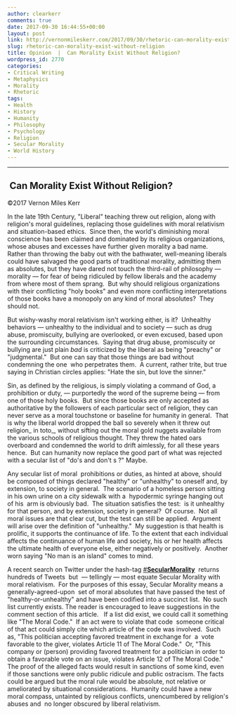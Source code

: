 ```yaml
---
author: clearkerr
comments: true
date: 2017-09-30 16:44:55+00:00
layout: post
link: http://vernonmileskerr.com/2017/09/30/rhetoric-can-morality-exist-without-religion/
slug: rhetoric-can-morality-exist-without-religion
title: Opinion  |  Can Morality Exist Without Religion?
wordpress_id: 2770
categories:
- Critical Writing
- Metaphysics
- Morality
- Rhetoric
tags:
- Health
- History
- Humanity
- Philosophy
- Psychology
- Religion
- Secular Morality
- World History
---
```


* * *





##  Can Morality Exist Without Religion?


©2017 Vernon Miles Kerr

In the late 19th Century, "Liberal" teaching threw out religion, along with religion's moral guidelines, replacing those guidelines with moral relativism and situation-based ethics.  Since then, the world's diminishing moral conscience has been claimed and dominated by its religious organizations, whose abuses and excesses have further given morality a bad name.  Rather than throwing the baby out with the bathwater, well-meaning liberals could have salvaged the good parts of traditional morality, admitting them as absolutes, but they have dared not touch the third-rail of philosophy — morality — for fear of being ridiculed by fellow liberals and the academy from where most of them sprang.  But why should religious organizations with their conflicting "holy books" and even more conflicting interpretations of those books have a monopoly on any kind of moral absolutes?  They should not.

But wishy-washy moral relativism isn't working either, is it?  Unhealthy behaviors — unhealthy to the individual and to society — such as drug abuse, promiscuity, bullying are overlooked, or even excused, based upon the surrounding circumstances.  Saying that drug abuse, promiscuity or bullying are just plain _bad_ is criticized by the liberal as being "preachy" or "judgmental."  But one can say that those things are bad without condemning the one  who perpetrates them.  A current, rather trite, but true saying in Christian circles applies: "Hate the sin, but love the sinner."

Sin, as defined by the religious, is simply violating a command of God, a prohibition or duty, — purportedly the word of the supreme being — from one of those holy books.  But since those books are only accepted as authoritative by the followers of each particular sect of religion, they can never serve as a moral touchstone or baseline for humanity in general.  That is why the liberal world dropped the ball so severely when it threw out religion_ in toto_, without sifting out the moral gold nuggets available from the various schools of religious thought. They threw the hated oars overboard and condemned the world to drift aimlessly, for all these years hence.  But can humanity now replace the good part of what was rejected with a secular list of "do's and don't s ?" Maybe.

Any secular list of moral  prohibitions or duties, as hinted at above, should be composed of things declared "healthy" or "unhealthy" to oneself and, by extension, to society in general.  The scenario of a homeless person sitting in his own urine on a city sidewalk with a  hypodermic syringe hanging out of his  arm is obviously bad.  The situation satisfies the test:  is it unhealthy for that person, and by extension, society in general?  Of course.  Not all moral issues are that clear cut, but the test can still be applied.  Argument will arise over the definition of "unhealthy."  My suggestion is that health is prolific, it supports the continuance of life. To the extent that each individual affects the continuance of human life and society, his or her health affects the ultimate health of everyone else, either negatively or positively.  Another worn saying "No man is an island" comes to mind.

A recent search on Twitter under the hash-tag [#](https://twitter.com/hashtag/SecularMorality?src=hash)[**SecularMorality**](https://twitter.com/hashtag/SecularMorality?src=hash)  returns hundreds of Tweets  but  — tellingly — most equate Secular Morality with moral relativism.  For the purposes of this essay, Secular Morality means a generally-agreed-upon  set of moral absolutes that have passed the test of "healthy-or-unhealthy" and have been codified into a succinct list.  No such list currently exists. The reader is encouraged to leave suggestions in the comment section of this article.   If a list did exist, we could call it something like "The Moral Code."  If an act were to violate that code  someone critical of that act could simply cite which article of the code was involved.  Such as, "This politician accepting favored treatment in exchange for  a  vote favorable to the giver, violates Article 11 of The Moral Code."  Or, "This company or (person) providing favored treatment for a politician in order to obtain a favorable vote on an issue, violates Article 12 of The Moral Code."  The proof of the alleged facts would result in sanctions of some kind, even if those sanctions were only public ridicule and public ostracism. The facts could be argued but the moral rule would be absolute, not relative or ameliorated by situational considerations.  Humanity could have a new moral compass, untainted by religious conflicts, unencumbered by religion's abuses and  no longer obscured by liberal relativism.




